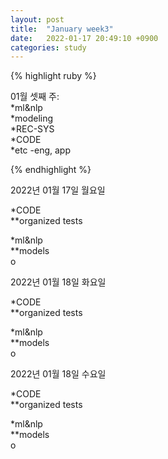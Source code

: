 ```yaml
---
layout: post
title:  "January week3"
date:   2022-01-17 20:49:10 +0900
categories: study
---
```





{% highlight ruby %}

01월 셋째 주:  
*ml&nlp  
*modeling  
*REC-SYS  
*CODE  
*etc  -eng, app  



{% endhighlight %}

2022년 01월 17일 월요일  

*CODE  
**organized tests  

*ml&nlp  
**models  
o  

2022년 01월 18일 화요일  

*CODE  
**organized tests  

*ml&nlp  
**models  
o  


2022년 01월 18일 수요일  

*CODE  
**organized tests  

*ml&nlp  
**models  
o  














































